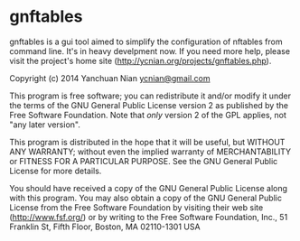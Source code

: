 gnftables
=========

gnftables is a gui tool aimed to simplify the configuration of nftables from command line. It's in heavy develpment now. If you need more help, please visit the project's home site (http://ycnian.org/projects/gnftables.php).

Copyright (c) 2014  Yanchuan Nian <ycnian@gmail.com>

This program is free software; you can redistribute it and/or modify it under the terms of the GNU General Public License version 2 as published by the Free Software Foundation. Note that *only* version 2 of the GPL applies, not "any later version".

This program is distributed in the hope that it will be useful, but WITHOUT ANY WARRANTY; without even the implied warranty of MERCHANTABILITY or FITNESS FOR A PARTICULAR PURPOSE.  See the GNU General Public License for more details.

You should have received a copy of the GNU General Public License along with this program. You may also obtain a copy of the GNU General Public License from the Free Software Foundation by visiting their web site (http://www.fsf.org/) or by writing to the Free Software Foundation, Inc., 51 Franklin St, Fifth Floor, Boston, MA  02110-1301  USA
